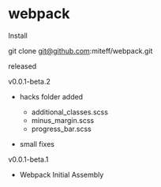 # webpack 

Install

git clone git@github.com:miteff/webpack.git

released

v0.0.1-beta.2

* hacks folder added
  - additional_classes.scss
  - minus_margin.scss
  - progress_bar.scss
  
* small fixes


v0.0.1-beta.1

* Webpack Initial Assembly
